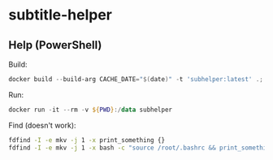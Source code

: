 # subtitle-helper

## Help (PowerShell)

Build:

```powershell
docker build --build-arg CACHE_DATE="$(date)" -t 'subhelper:latest' .; docker image prune -f
```

Run:

```powershell
docker run -it --rm -v ${PWD}:/data subhelper
```

Find (doesn't work):

```bash
fdfind -I -e mkv -j 1 -x print_something {}
fdfind -I -e mkv -j 1 -x bash -c "source /root/.bashrc && print_something {}"
```